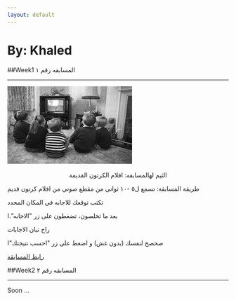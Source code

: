 ```yaml
---
layout: default
---
```

# By: Khaled


##Week1
المسابقه رقم ١
* * *

![Theme 1](./media/theme_1.jpeg)

<p align="center">
الثيم لهالمسابقه: افلام الكرتون القديمة 

طريقة المسابقة:
 تسمع ل٥ -١٠ ثواني من مقطع صوتي من افلام كرتون قديم
 
 تكتب توقعك للاجابه في المكان المحدد
 
 بعد ما تخلصون، تضغطون على زر "الاجابه".ا
 
 راح تبان الاجابات
 
صحصح لنفسك (بدون غش) و اضغط على زر "احسب نتيجتك"ا

</p>


[رابط المسابقه](./quiz1.html)


##Week2
المسابقه رقم ٢
* * *

Soon ...

